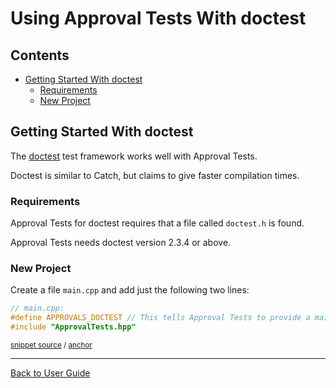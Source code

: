 <!--
GENERATED FILE - DO NOT EDIT
This file was generated by [MarkdownSnippets](https://github.com/SimonCropp/MarkdownSnippets).
Source File: /doc/mdsource/UsingDoctest.source.md
To change this file edit the source file and then execute ./run_markdown_templates.sh.
-->

<a id="top"></a>

# Using Approval Tests With doctest


<!-- toc -->
## Contents

  * [Getting Started With doctest](#getting-started-with-doctest)
    * [Requirements](#requirements)
    * [New Project](#new-project)
<!-- endtoc -->



## Getting Started With doctest

The [doctest](https://github.com/onqtam/doctest) test framework works well with Approval Tests.

Doctest is similar to Catch, but claims to give faster compilation times.

### Requirements

Approval Tests for doctest requires that a file called `doctest.h` is found.

Approval Tests needs doctest version 2.3.4 or above.

### New Project

Create a file `main.cpp` and add just the following two lines:

<!-- snippet: doctest_main -->
<a id='snippet-doctest_main'/></a>
```cpp
// main.cpp:
#define APPROVALS_DOCTEST // This tells Approval Tests to provide a main() - only do this in one cpp file
#include "ApprovalTests.hpp"
```
<sup>[snippet source](/ApprovalTests_DocTest_Tests/main.cpp#L1-L5) / [anchor](#snippet-doctest_main)</sup>
<!-- endsnippet -->

<!-- todo: document use of sections -->

---

[Back to User Guide](/doc/README.md#top)
